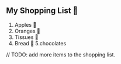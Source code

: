 ## My Shopping List 🛒

1. Apples 🍎
2. Oranges 🍊
3. Tissues 🚽
4. Bread 🍞
5.chocolates


// TODO: add more items to the shopping list.

